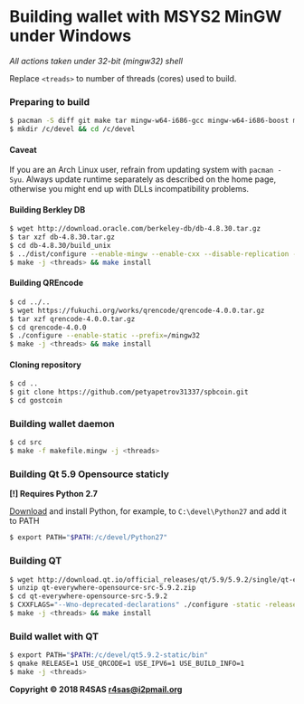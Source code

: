 # Building wallet with MSYS2 MinGW under Windows
*All actions taken under 32-bit (mingw32) shell*

Replace `<treads>` to number of threads (cores) used to build.

### Preparing to build
```bash
$ pacman -S diff git make tar mingw-w64-i686-gcc mingw-w64-i686-boost mingw-w64-i686-libpng mingw-w64-i686-openssl mingw-w64-i686-zlib
$ mkdir /c/devel && cd /c/devel
```
#### Caveat
If you are an Arch Linux user, refrain from updating system with `pacman -Syu`.
Always update runtime separately as described on the home page,
otherwise you might end up with DLLs incompatibility problems.
#### Building Berkley DB
```bash
$ wget http://download.oracle.com/berkeley-db/db-4.8.30.tar.gz
$ tar xzf db-4.8.30.tar.gz
$ cd db-4.8.30/build_unix
$ ../dist/configure --enable-mingw --enable-cxx --disable-replication --prefix=/mingw32
$ make -j <threads> && make install
```
#### Building QREncode
```bash
$ cd ../..
$ wget https://fukuchi.org/works/qrencode/qrencode-4.0.0.tar.gz
$ tar xzf qrencode-4.0.0.tar.gz
$ cd qrencode-4.0.0
$ ./configure --enable-static --prefix=/mingw32
$ make -j <threads> && make install
```
#### Cloning repository
```bash
$ cd ..
$ git clone https://github.com/petyapetrov31337/spbcoin.git
$ cd gostcoin
```

### Building wallet daemon
```bash
$ cd src
$ make -f makefile.mingw -j <threads>
```

### Building Qt 5.9 Opensource staticly
**[!] Requires Python 2.7**

[Download](https://www.python.org/downloads/release/python-2714/) and install Python, for example, to `C:\devel\Python27` and add it to PATH
```bash
$ export PATH="$PATH:/c/devel/Python27"
```

### Building QT
```bash
$ wget http://download.qt.io/official_releases/qt/5.9/5.9.2/single/qt-everywhere-opensource-src-5.9.2.zip
$ unzip qt-everywhere-opensource-src-5.9.2.zip
$ cd qt-everywhere-opensource-src-5.9.2
$ CXXFLAGS="--Wno-deprecated-declarations" ./configure -static -release -opensource -confirm-license -platform win32-g++ -prefix "C:\devel\qt5.9.2-static" -nomake examples -nomake tests -nomake tools -opengl desktop -no-angle -make libs -qt-zlib -qt-libpng -qt-libjpeg -qt-freetype -qt-pcre -sql-sqlite
$ make -j <threads> && make install
```

### Build wallet with QT
```bash
$ export PATH="$PATH:/c/devel/qt5.9.2-static/bin"
$ qmake RELEASE=1 USE_QRCODE=1 USE_IPV6=1 USE_BUILD_INFO=1
$ make -j <threads>
```

**Copyright © 2018 R4SAS <r4sas@i2pmail.org>**
